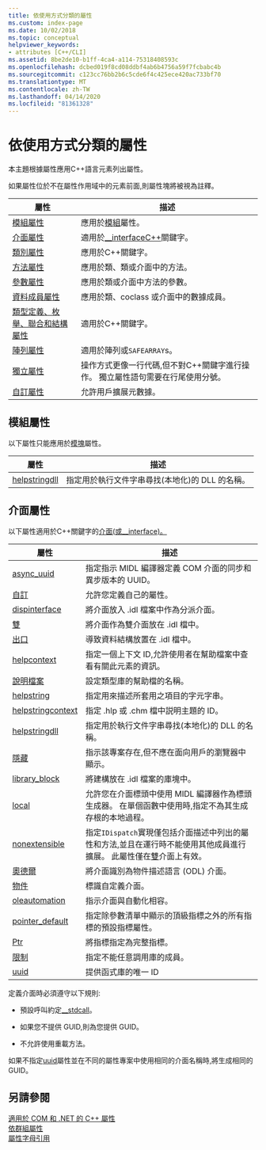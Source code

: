 ```yaml
---
title: 依使用方式分類的屬性
ms.custom: index-page
ms.date: 10/02/2018
ms.topic: conceptual
helpviewer_keywords:
- attributes [C++/CLI]
ms.assetid: 8be2de10-b1ff-4ca4-a114-75318408593c
ms.openlocfilehash: dcbed019f8cd08ddbf4ab6b4756a59f7fcbabc4b
ms.sourcegitcommit: c123cc76bb2b6c5cde6f4c425ece420ac733bf70
ms.translationtype: MT
ms.contentlocale: zh-TW
ms.lasthandoff: 04/14/2020
ms.locfileid: "81361328"
---
```

# <a name="attributes-by-usage"></a>依使用方式分類的屬性

本主題根據屬性應用C++語言元素列出屬性。

如果屬性位於不在屬性作用域中的元素前面,則屬性塊將被視為註釋。

|屬性|描述|
|---------------|-----------------|
|[模組屬性](module-attributes.md)|應用於[模組](module-cpp.md)屬性。|
|[介面屬性](interface-attributes.md)|適用於[__interfaceC++](../../cpp/interface.md)關鍵字。|
|[類別屬性](class-attributes.md)|應用於C++關鍵字。|
|[方法屬性](method-attributes.md)|應用於類、類或介面中的方法。|
|[參數屬性](parameter-attributes.md)|應用於類或介面中方法的參數。|
|[資料成員屬性](data-member-attributes.md)|應用於類、coclass 或介面中的數據成員。|
|[類型定義、枚舉、聯合和結構屬性](typedef-enum-union-and-struct-attributes.md)|適用於C++關鍵字。|
|[陣列屬性](array-attributes.md)|適用於陣列或`SAFEARRAY`s。|
|[獨立屬性](stand-alone-attributes.md)|操作方式更像一行代碼,但不對C++關鍵字進行操作。 獨立屬性語句需要在行尾使用分號。|
|[自訂屬性](custom-attributes-cpp.md)|允許用戶擴展元數據。|

## <a name="module-attributes"></a>模組屬性

以下屬性只能應用於[模塊](module-cpp.md)屬性。

|屬性|描述|
|---------------|-----------------|
|[helpstringdll](helpstringdll.md)|指定用於執行文件字串尋找(本地化)的 DLL 的名稱。|

## <a name="interface-attributes"></a>介面屬性

以下屬性適用於C++關鍵字的[介面(或__interface)。](../../cpp/interface.md)

|屬性|描述|
|---------------|-----------------|
|[async_uuid](async-uuid.md)|指定指示 MIDL 編譯器定義 COM 介面的同步和異步版本的 UUID。|
|[自訂](custom-cpp.md)|允許您定義自己的屬性。|
|[dispinterface](dispinterface.md)|將介面放入 .idl 檔案中作為分派介面。|
|[雙](dual.md)|將介面作為雙介面放在 .idl 檔中。|
|[出口](export.md)|導致資料結構放置在 .idl 檔中。|
|[helpcontext](helpcontext.md)|指定一個上下文 ID,允許使用者在幫助檔案中查看有關此元素的資訊。|
|[說明檔案](helpfile.md)|設定類型庫的幫助檔的名稱。|
|[helpstring](helpstring.md)|指定用來描述所套用之項目的字元字串。|
|[helpstringcontext](helpstringcontext.md)|指定 .hlp 或 .chm 檔中説明主題的 ID。|
|[helpstringdll](helpstringdll.md)|指定用於執行文件字串尋找(本地化)的 DLL 的名稱。|
|[隱藏](hidden.md)|指示該專案存在,但不應在面向用戶的瀏覽器中顯示。|
|[library_block](library-block.md)|將建構放在 .idl 檔案的庫塊中。|
|[local](local-cpp.md)|允許您在介面標頭中使用 MIDL 編譯器作為標頭生成器。 在單個函數中使用時,指定不為其生成存根的本地過程。|
|[nonextensible](nonextensible.md)|指定`IDispatch`實現僅包括介面描述中列出的屬性和方法,並且在運行時不能使用其他成員進行擴展。 此屬性僅在[雙](dual.md)介面上有效。|
|[奧德爾](odl.md)|將介面識別為物件描述語言 (ODL) 介面。|
|[物件](object-cpp.md)|標識自定義介面。|
|[oleautomation](oleautomation.md)|指示介面與自動化相容。|
|[pointer_default](pointer-default.md)|指定除參數清單中顯示的頂級指標之外的所有指標的預設指標屬性。|
|[Ptr](ptr.md)|將指標指定為完整指標。|
|[限制](restricted.md)|指定不能任意調用庫的成員。|
|[uuid](uuid-cpp-attributes.md)|提供函式庫的唯一 ID|

定義介面時必須遵守以下規則:

- 預設呼叫約定[__stdcall](../../cpp/stdcall.md)。

- 如果您不提供 GUID,則為您提供 GUID。

- 不允許使用重載方法。

如果不指定[uuid](uuid-cpp-attributes.md)屬性並在不同的屬性專案中使用相同的介面名稱時,將生成相同的 GUID。

## <a name="see-also"></a>另請參閱

[適用於 COM 和 .NET 的 C++ 屬性](cpp-attributes-com-net.md)<br/>
[依群組屬性](attributes-by-group.md)<br/>
[屬性字母引用](attributes-alphabetical-reference.md)
